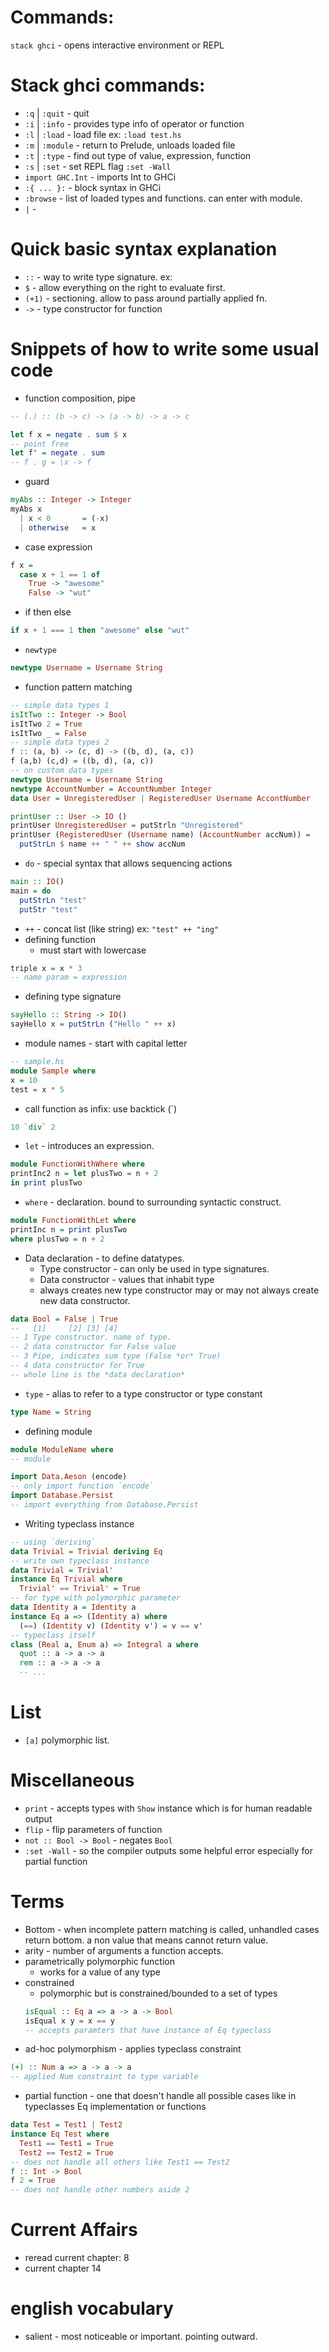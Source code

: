 # Commands:
`stack ghci` - opens interactive environment or REPL
# Stack ghci commands: 
* `:q` | `:quit`    - quit
* `:i` | `:info`    - provides type info of operator or function
* `:l` | `:load`    - load file ex: `:load test.hs`
* `:m` | `:module`  - return to Prelude, unloads loaded file
* `:t` | `:type`    - find out type of value, expression, function
* `:s` | `:set`     - set REPL flag `:set -Wall`
* `import GHC.Int`  - imports Int to GHCi
* `:{ ... }:`       - block syntax in GHCi
* `:browse`         - list of loaded types and functions. can enter with module.
* `` | `` - 

# Quick basic syntax explanation
* `::`    - way to write type signature. ex:
* `$`     - allow everything on the right to evaluate first.
* `(+1)`  - sectioning. allow to pass around partially applied fn.
* `->`    - type constructor for function

# Snippets of how to write some usual code
* function composition, pipe
```haskell
-- (.) :: (b -> c) -> (a -> b) -> a -> c

let f x = negate . sum $ x
-- point free
let f' = negate . sum
-- f . g = \x -> f
```
* guard
```haskell
myAbs :: Integer -> Integer
myAbs x
  | x < 0       = (-x)
  | otherwise   = x
```
* case expression
```haskell
f x =
  case x + 1 == 1 of
    True -> "awesome"
    False -> "wut"
```
* if then else
```haskell
if x + 1 === 1 then "awesome" else "wut"
```
* `newtype`
```haskell
newtype Username = Username String
```
* function pattern matching
```haskell
-- simple data types 1
isItTwo :: Integer -> Bool
isItTwo 2 = True
isItTwo _ = False
-- simple data types 2
f :: (a, b) -> (c, d) -> ((b, d), (a, c))
f (a,b) (c,d) = ((b, d), (a, c))
-- on custom data types
newtype Username = Username String
newtype AccountNumber = AccountNumber Integer
data User = UnregisteredUser | RegisteredUser Username AccontNumber

printUser :: User -> IO ()
printUser UnregisteredUser = putStrln "Unregistered"
printUser (RegisteredUser (Username name) (AccountNumber accNum)) =
  putStrLn $ name ++ " " ++ show accNum
```
* `do`    - special syntax that allows sequencing actions
```haskell
main :: IO()
main = do
  putStrLn "test"
  putStr "test"
```
* `++`    - concat list (like string) ex: `"test" ++ "ing"`
* defining function
   - must start with lowercase
```haskell
triple x = x * 3
-- name param = expression
```
* defining type signature
```haskell
sayHello :: String -> IO()
sayHello x = putStrLn ("Hello " ++ x)
```
* module names - start with capital letter
```haskell
-- sample.hs
module Sample where
x = 10
test = x * 5
```
* call function as infix: use backtick (`)
```haskell
10 `div` 2
```
* `let`   - introduces an expression.
```haskell
module FunctionWithWhere where
printInc2 n = let plusTwo = n + 2
in print plusTwo
```
* `where` - declaration. bound to surrounding syntactic construct.
```haskell
module FunctionWithLet where
printInc n = print plusTwo
where plusTwo = n + 2
```
* Data declaration - to define datatypes.
  * Type constructor - can only be used in type signatures.
  * Data constructor - values that inhabit type
  * always creates new type constructor may or may not always create new data constructor.
```haskell
data Bool = False | True
--   [1]     [2] [3] [4]
-- 1 Type constructor. name of type.
-- 2 data constructor for False value
-- 3 Pipe, indicates sum type (False *or* True)
-- 4 data constructor for True
-- whole line is the *data declaration*
```
* `type` - alias to refer to a type constructor or type constant
```haskell
type Name = String
```
* defining module
```haskell
module ModuleName where
-- module

import Data.Aeson (encode)
-- only import function `encode` 
import Database.Persist
-- import everything from Database.Persist
```
* Writing typeclass instance
```haskell
-- using `deriving`
data Trivial = Trivial deriving Eq
-- write own typeclass instance
data Trivial = Trivial'
instance Eq Trivial where
  Trivial' == Trivial' = True
-- for type with polymorphic parameter
data Identity a = Identity a
instance Eq a => (Identity a) where
  (==) (Identity v) (Identity v') = v == v'
-- typeclass itself
class (Real a, Enum a) => Integral a where
  quot :: a -> a -> a
  rem :: a -> a -> a
  -- ...
```


# List
* `[a]` polymorphic list.

# Miscellaneous
* `print` - accepts types with `Show` instance which is for human readable output
* `flip` - flip parameters of function
* `not :: Bool -> Bool` - negates `Bool`
* `:set -Wall` - so the compiler outputs some helpful error especially for partial function

# Terms
* Bottom - when incomplete pattern matching is called, unhandled cases return bottom. a non value that means cannot return value.
* arity - number of arguments a function accepts.
* parametrically polymorphic function
  * works for a value of any type
* constrained
  * polymorphic but is constrained/bounded to a set of types
  ```haskell
  isEqual :: Eq a => a -> a -> Bool
  isEqual x y = x == y
  -- accepts paramters that have instance of Eq typeclass
  ```
* ad-hoc polymorphism - applies typeclass constraint
```haskell
(+) :: Num a => a -> a -> a
-- applied Num constraint to type variable
```
* partial function - one that doesn't handle all possible cases like in typeclasses Eq implementation or functions
```haskell
data Test = Test1 | Test2
instance Eq Test where
  Test1 == Test1 = True
  Test2 == Test2 = True
-- does not handle all others like Test1 == Test2
f :: Int -> Bool
f 2 = True
-- does not handle other numbers aside 2
```

# Current Affairs
* reread current chapter: 8
* current chapter 14

# english vocabulary
* salient - most noticeable or important. pointing outward.

